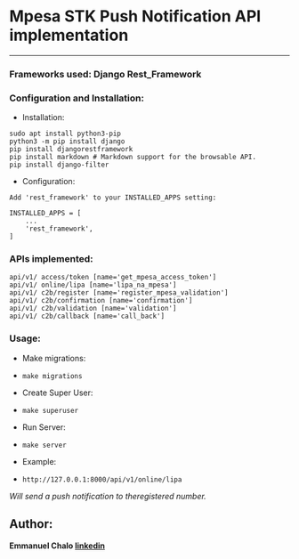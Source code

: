 # Mpesa STK Push Notification API implementation
---
### Frameworks used: Django Rest_Framework

### Configuration and Installation:
- Installation:
```
sudo apt install python3-pip
python3 -m pip install django
pip install djangorestframework
pip install markdown # Markdown support for the browsable API.
pip install django-filter
```
- Configuration:
```
Add 'rest_framework' to your INSTALLED_APPS setting:
```
```
INSTALLED_APPS = [
    ...
    'rest_framework',
]
```

### APIs implemented:
```
api/v1/ access/token [name='get_mpesa_access_token']
api/v1/ online/lipa [name='lipa_na_mpesa']
api/v1/ c2b/register [name='register_mpesa_validation']
api/v1/ c2b/confirmation [name='confirmation']
api/v1/ c2b/validation [name='validation']
api/v1/ c2b/callback [name='call_back'] 
```

### Usage:
- Make migrations:
- ```
  make migrations
- Create Super User:
- ```
  make superuser
- Run Server:
- ```
  make server
- Example:
- ```
  http://127.0.0.1:8000/api/v1/online/lipa
*Will send a push notification to theregistered number.*

## Author:
__Emmanuel Chalo [linkedin](https://www.linkedin.com/in/emmanuel-chalo-211336183 "LinkedIn")__ 
